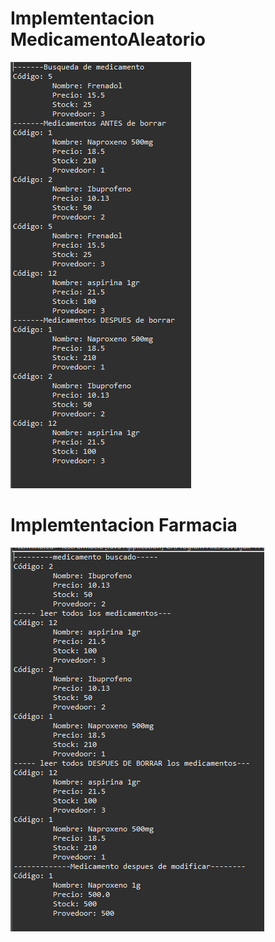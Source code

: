 
# Implemtentacion MedicamentoAleatorio

![captura consola](./capturasPantalla/Captura.PNG)

# Implemtentacion Farmacia

![captura consola](./capturasPantalla/CapturaFarmacia.PNG)